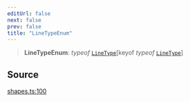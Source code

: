 ```yaml
---
editUrl: false
next: false
prev: false
title: "LineTypeEnum"
---
```


> **LineTypeEnum**: *typeof* [`LineType`](/api-core/variables/linetype/)\[keyof *typeof* [`LineType`](/api-core/variables/linetype/)\]

## Source

[shapes.ts:100](https://github.com/dgmjs/dgmjs/blob/main/packages/core/src/shapes.ts#L100)
